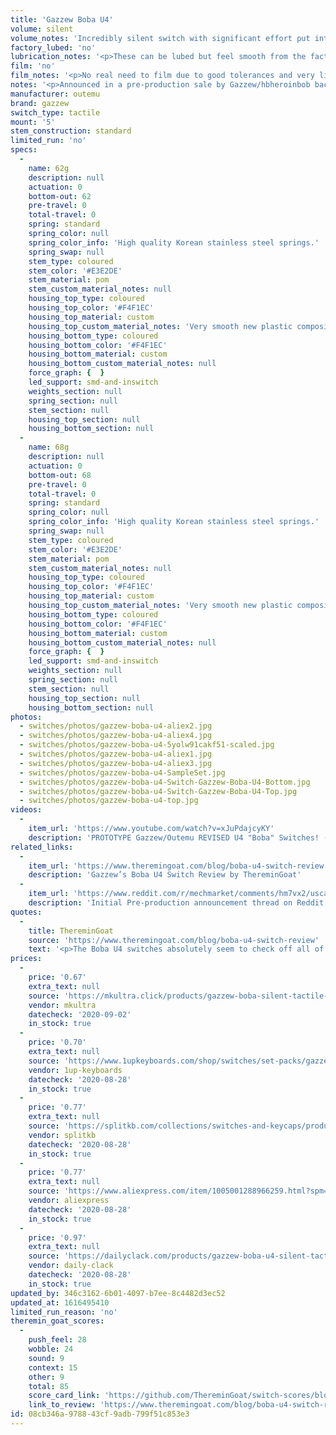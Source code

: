 ```yaml
---
title: 'Gazzew Boba U4'
volume: silent
volume_notes: 'Incredibly silent switch with significant effort put into reducing noise.'
factory_lubed: 'no'
lubrication_notes: '<p>These can be lubed but feel smooth from the factory due to the new plastic composition of the housings.</p>'
film: 'no'
film_notes: '<p>No real need to film due to good tolerances and very little wobble stem.</p>'
notes: '<p>Announced in a pre-production sale by Gazzew/hbheroinbob back in July 2020. This is the first switch with the &#8220;Gazzew&#8221; switch nameplate.</p><p>They&#8217;re the result of years of tweaking, research and community feedback by Gazzew/hbheroinbob and Outemu.</p>'
manufacturer: outemu
brand: gazzew
switch_type: tactile
mount: '5'
stem_construction: standard
limited_run: 'no'
specs:
  -
    name: 62g
    description: null
    actuation: 0
    bottom-out: 62
    pre-travel: 0
    total-travel: 0
    spring: standard
    spring_color: null
    spring_color_info: 'High quality Korean stainless steel springs.'
    spring_swap: null
    stem_type: coloured
    stem_color: '#E3E2DE'
    stem_material: pom
    stem_custom_material_notes: null
    housing_top_type: coloured
    housing_top_color: '#F4F1EC'
    housing_top_material: custom
    housing_top_custom_material_notes: 'Very smooth new plastic composition - softer than Nylon PA66.'
    housing_bottom_type: coloured
    housing_bottom_color: '#F4F1EC'
    housing_bottom_material: custom
    housing_bottom_custom_material_notes: null
    force_graph: {  }
    led_support: smd-and-inswitch
    weights_section: null
    spring_section: null
    stem_section: null
    housing_top_section: null
    housing_bottom_section: null
  -
    name: 68g
    description: null
    actuation: 0
    bottom-out: 68
    pre-travel: 0
    total-travel: 0
    spring: standard
    spring_color: null
    spring_color_info: 'High quality Korean stainless steel springs.'
    spring_swap: null
    stem_type: coloured
    stem_color: '#E3E2DE'
    stem_material: pom
    stem_custom_material_notes: null
    housing_top_type: coloured
    housing_top_color: '#F4F1EC'
    housing_top_material: custom
    housing_top_custom_material_notes: 'Very smooth new plastic composition - softer than Nylon PA66.'
    housing_bottom_type: coloured
    housing_bottom_color: '#F4F1EC'
    housing_bottom_material: custom
    housing_bottom_custom_material_notes: null
    force_graph: {  }
    led_support: smd-and-inswitch
    weights_section: null
    spring_section: null
    stem_section: null
    housing_top_section: null
    housing_bottom_section: null
photos:
  - switches/photos/gazzew-boba-u4-aliex2.jpg
  - switches/photos/gazzew-boba-u4-aliex4.jpg
  - switches/photos/gazzew-boba-u4-5yolw91cakf51-scaled.jpg
  - switches/photos/gazzew-boba-u4-aliex1.jpg
  - switches/photos/gazzew-boba-u4-aliex3.jpg
  - switches/photos/gazzew-boba-u4-SampleSet.jpg
  - switches/photos/gazzew-boba-u4-Switch-Gazzew-Boba-U4-Bottom.jpg
  - switches/photos/gazzew-boba-u4-Switch-Gazzew-Boba-U4-Top.jpg
  - switches/photos/gazzew-boba-u4-top.jpg
videos:
  -
    item_url: 'https://www.youtube.com/watch?v=xJuPdajcyKY'
    description: 'PROTOTYPE Gazzew/Outemu REVISED U4 "Boba" Switches! (Overview/Sound Tests) by Toufusoup'
related_links:
  -
    item_url: 'https://www.theremingoat.com/blog/boba-u4-switch-review'
    description: 'Gazzew’s Boba U4 Switch Review by ThereminGoat'
  -
    item_url: 'https://www.reddit.com/r/mechmarket/comments/hm7vx2/uscah_preproduction_sale_gazzew_boba_u4_switches/'
    description: 'Initial Pre-production announcement thread on Reddit'
quotes:
  -
    title: ThereminGoat
    source: 'https://www.theremingoat.com/blog/boba-u4-switch-review'
    text: '<p>The Boba U4 switches absolutely seem to check off all of the major boxes. The stroke is decently smooth, free of variation from scratch, and doesn’t have any weird catches pre or post tactile event. The bottoming out is solid but not overly strong compared to the rest of the downstroke force. Hell, even the topping out has a great feeling to it.</p><p>I can’t honestly speak highly enough about the wobble in regards to these switches. Both the stem and the top housing wobble are skirting the lines of perfection.</p><p>These switches really do justice to the ‘silent’ descriptor in ‘silent tactiles’.</p>'
prices:
  -
    price: '0.67'
    extra_text: null
    source: 'https://mkultra.click/products/gazzew-boba-silent-tactile-u4-switches'
    vendor: mkultra
    datecheck: '2020-09-02'
    in_stock: true
  -
    price: '0.70'
    extra_text: null
    source: 'https://www.1upkeyboards.com/shop/switches/set-packs/gazzew-boba-u4-silent-tactile-switches/'
    vendor: 1up-keyboards
    datecheck: '2020-08-28'
    in_stock: true
  -
    price: '0.77'
    extra_text: null
    source: 'https://splitkb.com/collections/switches-and-keycaps/products/gazzew-boba-u4-silent-tactile-switch?_pos=1&_sid=0b179a5cd&_ss=r&variant=32967100792909'
    vendor: splitkb
    datecheck: '2020-08-28'
    in_stock: true
  -
    price: '0.77'
    extra_text: null
    source: 'https://www.aliexpress.com/item/1005001288966259.html?spm=a2g0o.productlist.0.0.59928c41FJz9jx&algo_pvid=fa2532c5-164c-4bf2-9bd4-b8f5c68b010c&algo_expid=fa2532c5-164c-4bf2-9bd4-b8f5c68b010c-0&btsid=0b0a050115984590384018065e48b1&ws_ab_test=searchweb0_0,searchweb201602_,searchweb201603_'
    vendor: aliexpress
    datecheck: '2020-08-28'
    in_stock: true
  -
    price: '0.97'
    extra_text: null
    source: 'https://dailyclack.com/products/gazzew-boba-u4-silent-tactile-switches?_pos=1&_sid=ba96447a2&_ss=r'
    vendor: daily-clack
    datecheck: '2020-08-28'
    in_stock: true
updated_by: 346c3162-6b01-4097-b7ee-8c4482d3ec52
updated_at: 1616495410
limited_run_reason: 'no'
theremin_goat_scores:
  -
    push_feel: 28
    wobble: 24
    sound: 9
    context: 15
    other: 9
    total: 85
    score_card_link: 'https://github.com/ThereminGoat/switch-scores/blob/master/Gazzew%20U4%20Boba%2068g%20Sample.pdf'
    link_to_review: 'https://www.theremingoat.com/blog/boba-u4-switch-review'
id: 08cb346a-9788-43cf-9adb-799f51c853e3
---
```

